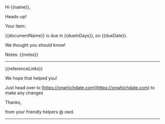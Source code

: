 Hi {{name}},

Heads-up!

Your item: 

{{documentName}} is due in {{dueInDays}}, on {{dueDate}}. 

We thought you should know!

Notes: {{notes}}

----

{{referenceLinks}}

We hope that helped you!

Just head over to [https://onwhichdate.com](https://onwhichdate.com) to make any changes

Thanks,

from your friendly helpers @ owd.

-----